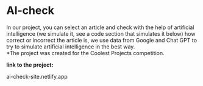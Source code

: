 # AI-check
<p>In our project, you can select an article and check with the help of artificial intelligence (we simulate it, see a code section that simulates it below) how correct or incorrect the article is, we use data from Google and Chat GPT to try to simulate artificial intelligence in the best way. <br>
*The project was created for the Coolest Projects competition.</p>
<strong>link to the project:</strong>
<p>ai-check-site.netlify.app</p>
